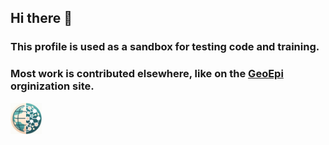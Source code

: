 ## Hi there 👋    
  
### This profile is used as a sandbox for testing code and training.  
### Most work is contributed elsewhere, like on the [GeoEpi](https://github.com/geoepi) orginization site.  
  
<a href="https://github.com/geoepi" style="display: inline-block; vertical-align: middle;">
  <img src="images/geoepi_logo_xsm.png" width="50" height="50" />
</a>
<span style="display: inline-block; vertical-align: middle; font-size: 50px;">
  <a href="https://github.com/geoepi"></a>
</span>  


